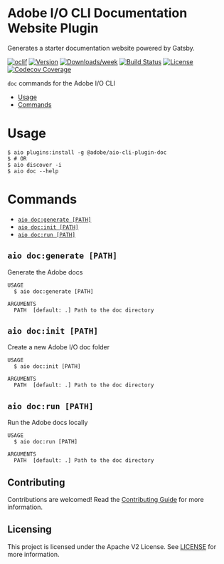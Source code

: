 # Adobe I/O CLI Documentation Website Plugin

Generates a starter documentation website powered by Gatsby.

[![oclif](https://img.shields.io/badge/cli-oclif-brightgreen.svg)](https://oclif.io)
[![Version](https://img.shields.io/npm/v/@adobe/aio-cli-plugin-doc.svg)](https://npmjs.org/package/@adobe/aio-cli-plugin-doc)
[![Downloads/week](https://img.shields.io/npm/dw/@adobe/aio-cli-plugin-doc.svg)](https://npmjs.org/package/@adobe/aio-cli-plugin-doc)
[![Build Status](https://travis-ci.com/adobe/aio-cli-plugin-doc.svg?branch=master)](https://travis-ci.com/adobe/aio-cli-plugin-doc)
[![License](https://img.shields.io/npm/l/@adobe/aio-cli-plugin-doc.svg)](https://github.com/adobe/aio-cli-plugin-doc/blob/master/package.json)
[![Codecov Coverage](https://img.shields.io/codecov/c/github/adobe/aio-cli-plugin-doc/master.svg?style=flat-square)](https://codecov.io/gh/adobe/aio-cli-plugin-doc/)

`doc` commands for the Adobe I/O CLI

<!-- toc -->
* [Usage](#usage)
* [Commands](#commands)
<!-- tocstop -->

# Usage
```sh-session
$ aio plugins:install -g @adobe/aio-cli-plugin-doc
$ # OR
$ aio discover -i
$ aio doc --help
```

# Commands
<!-- commands -->
* [`aio doc:generate [PATH]`](#aio-docgenerate-path)
* [`aio doc:init [PATH]`](#aio-docinit-path)
* [`aio doc:run [PATH]`](#aio-docrun-path)

## `aio doc:generate [PATH]`

Generate the Adobe docs

```
USAGE
  $ aio doc:generate [PATH]

ARGUMENTS
  PATH  [default: .] Path to the doc directory
```

## `aio doc:init [PATH]`

Create a new Adobe I/O doc folder

```
USAGE
  $ aio doc:init [PATH]

ARGUMENTS
  PATH  [default: .] Path to the doc directory
```

## `aio doc:run [PATH]`

Run the Adobe docs locally

```
USAGE
  $ aio doc:run [PATH]

ARGUMENTS
  PATH  [default: .] Path to the doc directory
```
<!-- commandsstop -->

## Contributing

Contributions are welcomed! Read the [Contributing Guide](CONTRIBUTING.md) for more information.

## Licensing

This project is licensed under the Apache V2 License. See [LICENSE](LICENSE) for more information.
